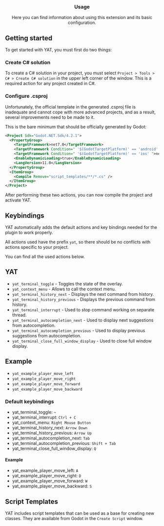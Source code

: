 <div align="center">
	<h3>Usage</h1>
	<p>Here you can find information about using this extension and its basic configuration.</p>
</div>

## Getting started

To get started with YAT, you must first do two things:

### Create C# solution

To create a C# solution in your project, you must select `Project > Tools > C# > Create C# solution` in the upper left corner of the window. This is a required action for any project created in C#.

### Configure .csproj

Unfortunately, the official template in the generated .csproj file is inadequate and cannot cope with more advanced projects, and as a result, several improvements need to be made to it.

This is the bare minimum that should be officially generated by Godot:

```xml
<Project Sdk="Godot.NET.Sdk/4.2.1">
  <PropertyGroup>
    <TargetFramework>net7.0</TargetFramework>
    <TargetFramework Condition=" '$(GodotTargetPlatform)' == 'android' ">net7.0</TargetFramework>
    <TargetFramework Condition=" '$(GodotTargetPlatform)' == 'ios' ">net8.0</TargetFramework>
    <EnableDynamicLoading>true</EnableDynamicLoading>
    <LangVersion>11.0</LangVersion>
  </PropertyGroup>
  <ItemGroup>
    <Compile Remove="script_templates/**/*.cs" />
  </ItemGroup>
</Project>
```

After performing these two actions, you can now compile the project and activate YAT.

## Keybindings

YAT automatically adds the default actions and key bindings needed for the plugin to work properly.

All actions used have the prefix `yat`, so there should be no conflicts with actions specific to your project.

You can find all the used actions below.

## YAT

-   `yat_terminal_toggle` - Toggles the state of the overlay.
-   `yat_context_menu` - Allows to call the context menu.
-   `yat_terminal_history_next` - Displays the next command from history.
-   `yat_terminal_history_previous` - Displays the previous command from history.
-   `yat_terminal_interrupt` - Used to stop command working on separate thread.
-   `yat_terminal_autocompletion_next` - Used to display next suggestions from autocompletion.
-   `yat_terminal_autocompletion_previous` - Used to display previous suggestions from autocompletion.
-   `yat_terminal_close_full_window_display` - Used to close full window display.

## Example

-   `yat_example_player_move_left`
-   `yat_example_player_move_right`
-   `yat_example_player_move_forward`
-   `yat_example_player_move_backward`

### Default keybindings

-   yat_terminal_toggle: `~`
-   yat_terminal_interrupt: `Ctrl + C`
-   yat_context_menu: `Right Mouse Button`
-   yat_terminal_history_next: `Arrow Down`
-   yat_terminal_history_previous: `Arrow Up`
-   yat_terminal_autocompletion_next: `Tab`
-   yat_terminal_autocompletion_previous: `Shift + Tab`
-   yat_terminal_close_full_window_display: `Q`

#### Example

-   yat_example_player_move_left: `A`
-   yat_example_player_move_right: `D`
-   yat_example_player_move_forward: `W`
-   yat_example_player_move_backward: `S`

## Script Templates

YAT includes script templates that can be used as a base for creating new classes. They are available from Godot in the `Create Script` window.
